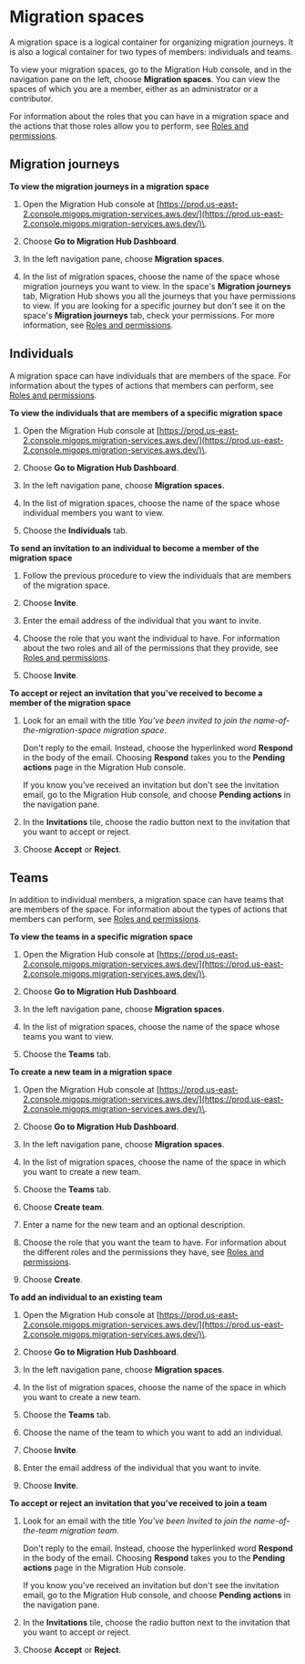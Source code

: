 # Migration spaces<a name="migration-spaces"></a>

A migration space is a logical container for organizing migration journeys\. It is also a logical container for two types of members: individuals and teams\.

To view your migration spaces, go to the Migration Hub console, and in the navigation pane on the left, choose **Migration spaces**\. You can view the spaces of which you are a member, either as an administrator or a contributor\.

For information about the roles that you can have in a migration space and the actions that those roles allow you to perform, see [Roles and permissions](permissions.md)\.

## Migration journeys<a name="view-migration-journeys"></a>

**To view the migration journeys in a migration space**

1. Open the Migration Hub console at [https://prod.us-east-2.console.migops.migration-services.aws.dev/](https://prod.us-east-2.console.migops.migration-services.aws.dev/)\.

1. Choose **Go to Migration Hub Dashboard**\.

1. In the left navigation pane, choose **Migration spaces**\.

1. In the list of migration spaces, choose the name of the space whose migration journeys you want to view\. In the space's **Migration journeys** tab, Migration Hub shows you all the journeys that you have permissions to view\. If you are looking for a specific journey but don't see it on the space's **Migration journeys** tab, check your permissions\. For more information, see [Roles and permissions](permissions.md)\.

## Individuals<a name="individuals"></a>

A migration space can have individuals that are members of the space\. For information about the types of actions that members can perform, see [Roles and permissions](permissions.md)\.

**To view the individuals that are members of a specific migration space**

1. Open the Migration Hub console at [https://prod.us-east-2.console.migops.migration-services.aws.dev/](https://prod.us-east-2.console.migops.migration-services.aws.dev/)\.

1. Choose **Go to Migration Hub Dashboard**\.

1. In the left navigation pane, choose **Migration spaces**\.

1. In the list of migration spaces, choose the name of the space whose individual members you want to view\.

1. Choose the **Individuals** tab\.

**To send an invitation to an individual to become a member of the migration space**

1. Follow the previous procedure to view the individuals that are members of the migration space\.

1. Choose **Invite**\.

1. Enter the email address of the individual that you want to invite\.

1. Choose the role that you want the individual to have\. For information about the two roles and all of the permissions that they provide, see [Roles and permissions](permissions.md)\.

1. Choose **Invite**\.

**To accept or reject an invitation that you've received to become a member of the migration space**

1. Look for an email with the title *You've been invited to join the *name\-of\-the\-migration\-space* migration space*\.

   Don't reply to the email\. Instead, choose the hyperlinked word **Respond** in the body of the email\. Choosing **Respond** takes you to the **Pending actions** page in the Migration Hub console\.

   If you know you've received an invitation but don't see the invitation email, go to the Migration Hub console, and choose **Pending actions** in the navigation pane\.

1. In the **Invitations** tile, choose the radio button next to the invitation that you want to accept or reject\.

1. Choose **Accept** or **Reject**\.

## Teams<a name="teams"></a>

In addition to individual members, a migration space can have teams that are members of the space\. For information about the types of actions that members can perform, see [Roles and permissions](permissions.md)\.

**To view the teams in a specific migration space**

1. Open the Migration Hub console at [https://prod.us-east-2.console.migops.migration-services.aws.dev/](https://prod.us-east-2.console.migops.migration-services.aws.dev/)\.

1. Choose **Go to Migration Hub Dashboard**\.

1. In the left navigation pane, choose **Migration spaces**\.

1. In the list of migration spaces, choose the name of the space whose teams you want to view\.

1. Choose the **Teams** tab\.

**To create a new team in a migration space**

1. Open the Migration Hub console at [https://prod.us-east-2.console.migops.migration-services.aws.dev/](https://prod.us-east-2.console.migops.migration-services.aws.dev/)\.

1. Choose **Go to Migration Hub Dashboard**\.

1. In the left navigation pane, choose **Migration spaces**\.

1. In the list of migration spaces, choose the name of the space in which you want to create a new team\.

1. Choose the **Teams** tab\.

1. Choose **Create team**\.

1. Enter a name for the new team and an optional description\.

1. Choose the role that you want the team to have\. For information about the different roles and the permissions they have, see [Roles and permissions](permissions.md)\.

1. Choose **Create**\.

**To add an individual to an existing team**

1. Open the Migration Hub console at [https://prod.us-east-2.console.migops.migration-services.aws.dev/](https://prod.us-east-2.console.migops.migration-services.aws.dev/)\.

1. Choose **Go to Migration Hub Dashboard**\.

1. In the left navigation pane, choose **Migration spaces**\.

1. In the list of migration spaces, choose the name of the space in which you want to create a new team\.

1. Choose the **Teams** tab\.

1. Choose the name of the team to which you want to add an individual\.

1. Choose **Invite**\.

1. Enter the email address of the individual that you want to invite\.

1. Choose **Invite**\.

**To accept or reject an invitation that you've received to join a team**

1. Look for an email with the title *You've been Invited to join the *name\-of\-the\-team* migration team*\.

   Don't reply to the email\. Instead, choose the hyperlinked word **Respond** in the body of the email\. Choosing **Respond** takes you to the **Pending actions** page in the Migration Hub console\.

   If you know you've received an invitation but don't see the invitation email, go to the Migration Hub console, and choose **Pending actions** in the navigation pane\.

1. In the **Invitations** tile, choose the radio button next to the invitation that you want to accept or reject\.

1. Choose **Accept** or **Reject**\.